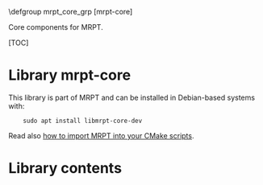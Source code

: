 \defgroup mrpt_core_grp [mrpt-core]

Core components for MRPT.

[TOC]

# Library mrpt-core

This library is part of MRPT and can be installed in Debian-based systems with:

		sudo apt install libmrpt-core-dev

Read also [how to import MRPT into your CMake scripts](mrpt_from_cmake.html).

# Library contents
